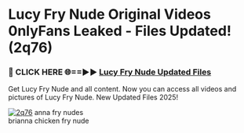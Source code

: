 # Lucy Fry Nude Original Videos 0nlyFans Leaked - Files Updated! (2q76)

<h3>🔴 CLICK HERE 🌐==►► <a href="https://tinyurl.com/5h6xmrr3" rel="nofollow">Lucy Fry Nude Updated Files</a></h3>

Get Lucy Fry Nude and all content. Now you can access all videos and pictures of Lucy Fry Nude. New Updated Files 2025!

[![2q76](https://i.imgur.com/KVD873Z.gif)](https://tinyurl.com/5h6xmrr3)
anna fry nudes<br>
brianna chicken fry nude